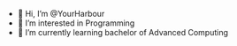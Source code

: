 - 👋 Hi, I’m @YourHarbour
- 👀 I’m interested in Programming
- 🌱 I’m currently learning bachelor of Advanced Computing

